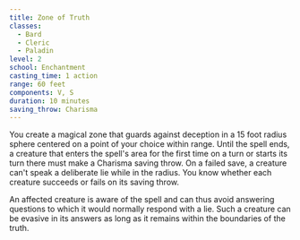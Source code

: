 ```yaml
---
title: Zone of Truth
classes:
  - Bard
  - Cleric
  - Paladin
level: 2
school: Enchantment
casting_time: 1 action
range: 60 feet
components: V, S
duration: 10 minutes
saving_throw: Charisma
---
```


You create a magical zone that guards against deception in a 15 foot radius sphere centered on a point of your choice within range. Until the spell ends, a creature that enters the spell's area for the first time on a turn or starts its turn there must make a Charisma saving throw. On a failed save, a creature can't speak a deliberate lie while in the radius. You know whether each creature succeeds or fails on its saving throw.

An affected creature is aware of the spell and can thus avoid answering questions to which it would normally respond with a lie. Such a creature can be evasive in its answers as long as it remains within the boundaries of the truth.
